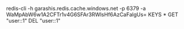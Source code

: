 redis-cli -h garashis.redis.cache.windows.net -p 6379 -a WaMpAbW6w1A2CFTr1v4G6SFAr3RWlsHf6AzCaFalgUs=
KEYS *
GET "user::1"
DEL "user::1"
